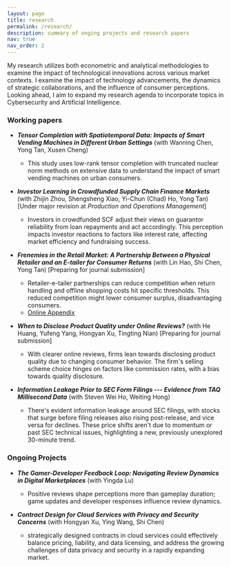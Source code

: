 ```yaml
---
layout: page
title: research
permalink: /research/
description: summary of onging projects and research papers
nav: true
nav_order: 2
---
```


My research utilizes both econometric and analytical methodologies to examine the impact of technological innovations across various market contexts. I examine the impact of technology advancements, the dynamics of strategic collaborations, and the influence of consumer perceptions. Looking ahead, I aim to expand my research agenda to incorporate topics in Cybersecurity and Artificial Intelligence.

### Working papers

- ***Tensor Completion with Spatiotemporal Data: Impacts of Smart Vending Machines in Different Urban Settings*** (with Wanning Chen, Yong Tan, Xusen Cheng)
  - This study uses low-rank tensor completion with truncated nuclear norm methods on extensive data to understand the impact of smart vending machines on urban consumers.

- ***Investor Learning in Crowdfunded Supply Chain Finance Markets*** (with Zhijin Zhou, Shengsheng Xiao, Yi-Chun (Chad) Ho, Yong Tan) [Under major revision at *Production and Operations Management*]
  - Investors in crowdfunded SCF adjust their views on guarantor reliability from loan repayments and act accordingly. This perception impacts investor reactions to factors like interest rate, affecting market efficiency and fundraising success.

- ***Frenemies in the Retail Market: A Partnership Between a Physical Retailer and an E-tailer for Consumer Returns*** (with Lin Hao, Shi Chen, Yong Tan) [Preparing for journal submission]
  -  Retailer-e-tailer partnerships can reduce competition when return handling and offline shopping costs hit specific thresholds. This reduced competition might lower consumer surplus, disadvantaging consumers.
  - [Online Appendix](/assets/appendices/RPPR/ZhangHaoTan-2023-appendix-v1.pdf)
  
- ***When to Disclose Product Quality under Online Reviews?*** (with He Huang, Yufeng Yang, Hongyan Xu, Tingting Nian) [Preparing for journal submission]
  - With clearer online reviews, firms lean towards disclosing product quality due to changing consumer behavior. The firm's selling scheme choice hinges on factors like commission rates, with a bias towards quality disclosure.

- ***Information Leakage Prior to SEC Form Filings --- Evidence from TAQ Millisecond Data*** (with Steven Wei Ho, Weiting Hong)
  - There's evident information leakage around SEC filings, with stocks that surge before filing releases also rising post-release, and vice versa for declines. These price shifts aren't due to momentum or past SEC technical issues, highlighting a new, previously unexplored 30-minute trend.

### Ongoing Projects

- ***The Gamer-Developer Feedback Loop: Navigating Review Dynamics in Digital Marketplaces*** (with Yingda Lu)
  - Positive reviews shape perceptions more than gameplay duration; game updates and developer responses influence review dynamics.
  
- ***Contract Design for Cloud Services with Privacy and Security Concerns*** (with Hongyan Xu, Ying Wang, Shi Chen)
  - strategically designed contracts in cloud services could effectively balance pricing, liability, and data licensing, and address the growing challenges of data privacy and security in a rapidly expanding market.



